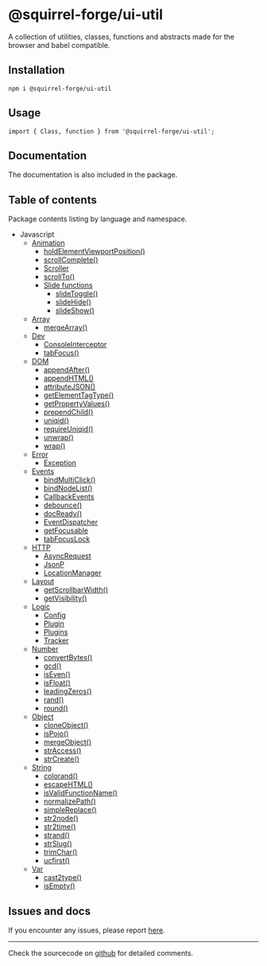 # @squirrel-forge/ui-util
A collection of utilities, classes, functions and abstracts made for the browser and babel compatible.

## Installation

```
npm i @squirrel-forge/ui-util
```

## Usage

```
import { Class, function } from '@squirrel-forge/ui-util';
```

## Documentation
The documentation is also included in the package.

## Table of contents
Package contents listing by language and namespace.

 - Javascript
   - [Animation](docs/Animation.md)
     - [holdElementViewportPosition()](docs/Animation.md#holdelementviewportposition)
     - [scrollComplete()](docs/Animation.md#scrollcomplete)
     - [Scroller](docs/Animation.md#scroller)
     - [scrollTo()](docs/Animation.md#scrollto)
     - [Slide functions](docs/Animation.md#slide-functions)
       - [slideToggle()](docs/Animation.md#slidetoggle)
       - [slideHide()](docs/Animation.md#slidehide)
       - [slideShow()](docs/Animation.md#slideshow)
   - [Array](docs/Array.md)
     - [mergeArray()](docs/Array.md#mergearray)
   - [Dev](docs/Dev.md)
     - [ConsoleInterceptor](docs/Dev.md#consoleinterceptor)
     - [tabFocus()](docs/Dev.md#tabfocus)
   - [DOM](docs/DOM.md)
     - [appendAfter()](docs/DOM.md#appendafter)
     - [appendHTML()](docs/DOM.md#appendhtml)
     - [attributeJSON()](docs/DOM.md#attributejson)
     - [getElementTagType()](docs/DOM.md#getelementtagtype)
     - [getPropertyValues()](docs/DOM.md#getpropertyvalues)
     - [prependChild()](docs/DOM.md#prependchild)
     - [uniqid()](docs/DOM.md#uniqid)
     - [requireUniqid()](docs/DOM.md#requireuniqid)
     - [unwrap()](docs/DOM.md#unwrap)
     - [wrap()](docs/DOM.md#wrap)
   - [Error](docs/Error.md)
     - [Exception](docs/Error.md#exception)
   - [Events](docs/Events.md)
     - [bindMultiClick()](docs/Events.md#bindmulticlick)
     - [bindNodeList()](docs/Events.md#bindnodelist)
     - [CallbackEvents](docs/Events.md#callbackevents)
     - [debounce()](docs/Events.md#debounce)
     - [docReady()](docs/Events.md#docready)
     - [EventDispatcher](docs/Events.md#eventdispatcher)
     - [getFocusable](docs/Events.md#getfocusable)
     - [tabFocusLock](docs/Events.md#tabfocuslock)
   - [HTTP](docs/HTTP.md)
     - [AsyncRequest](docs/HTTP.md#asyncrequest)
     - [JsonP](docs/HTTP.md#JsonP)
     - [LocationManager](docs/HTTP.md#locationmanager)
   - [Layout](docs/Layout.md)
     - [getScrollbarWidth()](docs/Layout.md#getscrollbarwidth)
     - [getVisibility()](docs/DOM.md#getvisibility)
   - [Logic](docs/Logic.md)
     - [Config](docs/Logic.md#config)
     - [Plugin](docs/Logic.md#plugin)
     - [Plugins](docs/Logic.md#plugins)
     - [Tracker](docs/Logic.md#tracker)
   - [Number](docs/Number.md)
     - [convertBytes()](docs/Number.md#convertbytes)
     - [gcd()](docs/Number.md#gcd#gcd)
     - [isEven()](docs/Number.md#iseven)
     - [isFloat()](docs/Number.md#isfloat)
     - [leadingZeros()](docs/Number.md#leadingzeros)
     - [rand()](docs/Number.md#rand)
     - [round()](docs/Number.md#round)
   - [Object](docs/Object.md)
     - [cloneObject()](docs/Object.md#cloneobject)
     - [isPojo()](docs/Object.md#ispojo)
     - [mergeObject()](docs/Object.md#mergeobject)
     - [strAccess()](docs/Object.md#straccess)
     - [strCreate()](docs/Object.md#strcreate)
   - [String](docs/String.md)
     - [colorand()](docs/String.md#colorand)
     - [escapeHTML()](docs/String.md#escapehtml)
     - [isValidFunctionName()](docs/String.md#isvalidfunctionname)
     - [normalizePath()](docs/String.md#normalizePath)
     - [simpleReplace()](docs/String.md#simplereplace)
     - [str2node()](docs/String.md#str2node)
     - [str2time()](docs/String.md#str2time)
     - [strand()](docs/String.md#strand)
     - [strSlug()](docs/String.md#strslug)
     - [trimChar()](docs/String.md#trimchar)
     - [ucfirst()](docs/String.md#ucfirst)
   - [Var](docs/Var.md)
     - [cast2type()](docs/Var.md#cast2type)
     - [isEmpty()](docs/Var.md#isempty)

## Issues and docs
If you encounter any issues, please report [here](https://github.com/squirrel-forge/ui-util/issues).

---

Check the sourcecode on [github](https://github.com/squirrel-forge/ui-util) for detailed comments.
